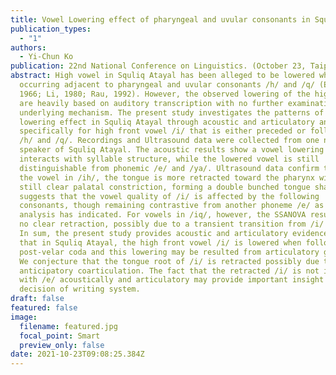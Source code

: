 ```yaml
---
title: Vowel Lowering effect of pharyngeal and uvular consonants in Squliq Atayal
publication_types:
  - "1"
authors:
  - Yi-Chun Ko
publication: 22nd National Conference on Linguistics. (October 23, Taipei, Taiwan)
abstract: High vowel in Squliq Atayal has been alleged to be lowered when
  occurring adjacent to pharyngeal and uvular consonants /h/ and /q/ (Egerod,
  1966; Li, 1980; Rau, 1992). However, the observed lowering of the high vowels
  are heavily based on auditory transcription with no further examination on its
  underlying mechanism. The present study investigates the patterns of the vowel
  lowering effect in Squliq Atayal through acoustic and articulatory analyses,
  specifically for high front vowel /i/ that is either preceded or followed by
  /h/ and /q/. Recordings and Ultrasound data were collected from one native
  speaker of Squliq Atayal. The acoustic results show a vowel lowering effect
  interacts with syllable structure, while the lowered vowel is still
  distinguishable from phonemic /e/ and /ya/. Ultrasound data confirm that for
  the vowel in /ih/, the tongue is more retracted toward the pharynx with a
  still clear palatal constriction, forming a double bunched tongue shape. This
  suggests that the vowel quality of /i/ is affected by the following
  consonants, though remaining contrastive from another phoneme /e/ as acoustic
  analysis has indicated. For vowels in /iq/, however, the SSANOVA results show
  no clear retraction, possibly due to a transient transition from /i/ to /q/.
  In sum, the present study provides acoustic and articulatory evidences showing
  that in Squliq Atayal, the high front vowel /i/ is lowered when followed by
  post-velar coda and this lowering may be resulted from articulatory gestures.
  We conjecture that the tongue root of /i/ is retracted possibly due to an
  anticipatory coarticulation. The fact that the retracted /i/ is not identical
  with /e/ acoustically and articulatory may provide important insight into the
  decision of writing system.
draft: false
featured: false
image:
  filename: featured.jpg
  focal_point: Smart
  preview_only: false
date: 2021-10-23T09:08:25.384Z
---
```


